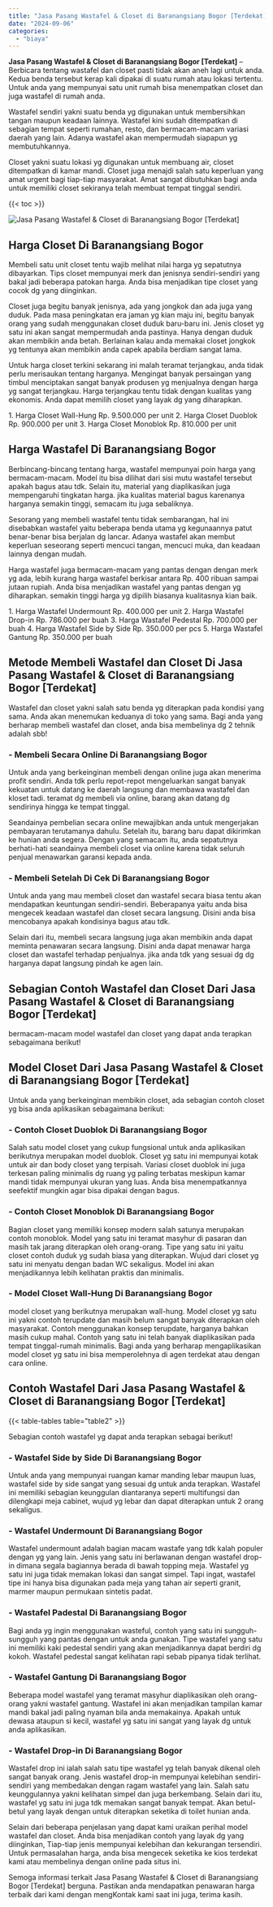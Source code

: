 ```yaml
---
title: "Jasa Pasang Wastafel & Closet di Baranangsiang Bogor [Terdekat]"
date: "2024-09-06"
categories: 
  - "biaya"
---
```


**Jasa Pasang Wastafel & Closet di Baranangsiang Bogor \[Terdekat\]** – Berbicara tentang wastafel dan closet pasti tidak akan aneh lagi untuk anda. Kedua benda tersebut kerap kali dipakai di suatu rumah atau lokasi tertentu. Untuk anda yang mempunyai satu unit rumah bisa menempatkan closet dan juga wastafel di rumah anda.

Wastafel sendiri yakni suatu benda yg digunakan untuk membersihkan tangan maupun keadaan lainnya. Wastafel kini sudah ditempatkan di sebagian tempat seperti rumahan, resto, dan bermacam-macam variasi daerah yang lain. Adanya wastafel akan mempermudah siapapun yg membutuhkannya.

Closet yakni suatu lokasi yg digunakan untuk membuang air, closet ditempatkan di kamar mandi. Closet juga menajdi salah satu keperluan yang amat urgent bagi tiap-tiap masyarakat. Amat sangat dibutuhkan bagi anda untuk memiliki closet sekiranya telah membuat tempat tinggal sendiri.

{{< toc >}}

![Jasa Pasang Wastafel & Closet di Baranangsiang Bogor [Terdekat]](/images/wastafel-closet-murah35.png)

## Harga Closet Di Baranangsiang Bogor

Membeli satu unit closet tentu wajib melihat nilai harga yg sepatutnya dibayarkan. Tips closet mempunyai merk dan jenisnya sendiri-sendiri yang bakal jadi beberapa patokan harga. Anda bisa menjadikan tipe closet yang cocok dg yang diinginkan.

Closet juga begitu banyak jenisnya, ada yang jongkok dan ada juga yang duduk. Pada masa peningkatan era jaman yg kian maju ini, begitu banyak orang yang sudah menggunakan closet duduk baru-baru ini. Jenis closet yg satu ini akan sangat mempermudah anda pastinya. Hanya dengan duduk akan membikin anda betah. Berlainan kalau anda memakai closet jongkok yg tentunya akan membikin anda capek apabila berdiam sangat lama.

Untuk harga closet terkini sekarang ini malah teramat terjangkau, anda tidak perlu merisaukan tentang harganya. Mengingat banyak persaingan yang timbul menciptakan sangat banyak produsen yg menjualnya dengan harga yg sangat terjangkau. Harga terjangkau tentu tidak dengan kualitas yang ekonomis. Anda dapat memilih closet yang layak dg yang diharapkan.

1\. Harga Closet Wall-Hung Rp. 9.500.000 per unit 2. Harga Closet Duoblok Rp. 900.000 per unit 3. Harga Closet Monoblok Rp. 810.000 per unit

## Harga Wastafel Di Baranangsiang Bogor

Berbincang-bincang tentang harga, wastafel mempunyai poin harga yang bermacam-macam. Model itu bisa dilihat dari sisi mutu wastafel tersebut apakah bagus atau tdk. Selain itu, material yang diaplikasikan juga mempengaruhi tingkatan harga. jika kualitas material bagus karenanya harganya semakin tinggi, semacam itu juga sebaliknya.

Sesorang yang membeli wastafel tentu tidak sembarangan, hal ini disebabkan wastafel yaitu beberapa benda utama yg kegunaannya patut benar-benar bisa berjalan dg lancar. Adanya wastafel akan membut keperluan seseorang seperti mencuci tangan, mencuci muka, dan keadaan lainnya dengan mudah.

Harga wastafel juga bermacam-macam yang pantas dengan dengan merk yg ada, lebih kurang harga wastafel berkisar antara Rp. 400 ribuan sampai jutaan rupiah. Anda bisa menjadikan wastafel yang pantas dengan yg diharapkan. semakin tinggi harga yg dipilih biasanya kualitasnya kian baik.

1\. Harga Wastafel Undermount Rp. 400.000 per unit 2. Harga Wastafel Drop-in Rp. 786.000 per buah 3. Harga Wastafel Pedestal Rp. 700.000 per buah 4. Harga Wastafel Side by Side Rp. 350.000 per pcs 5. Harga Wastafel Gantung Rp. 350.000 per buah

## Metode Membeli Wastafel dan Closet Di Jasa Pasang Wastafel & Closet di Baranangsiang Bogor \[Terdekat\]

Wastafel dan closet yakni salah satu benda yg diterapkan pada kondisi yang sama. Anda akan menemukan keduanya di toko yang sama. Bagi anda yang berharap membeli wastafel dan closet, anda bisa membelinya dg 2 tehnik adalah sbb!

### \- Membeli Secara Online Di Baranangsiang Bogor

Untuk anda yang berkeinginan membeli dengan online juga akan menerima profit sendiri. Anda tdk perlu repot-repot mengeluarkan sangat banyak kekuatan untuk datang ke daerah langsung dan membawa wastafel dan kloset tadi. teramat dg membeli via online, barang akan datang dg sendirinya hingga ke tempat tinggal.

Seandainya pembelian secara online mewajibkan anda untuk mengerjakan pembayaran terutamanya dahulu. Setelah itu, barang baru dapat dikirimkan ke hunian anda segera. Dengan yang semacam itu, anda sepatutnya berhati-hati seandainya membeli closet via online karena tidak seluruh penjual menawarkan garansi kepada anda.

### \- Membeli Setelah Di Cek Di Baranangsiang Bogor

Untuk anda yang mau membeli closet dan wastafel secara biasa tentu akan mendapatkan keuntungan sendiri-sendiri. Beberapanya yaitu anda bisa mengecek keadaan wastafel dan closet secara langsung. Disini anda bisa mencobanya apakah kondisinya bagus atau tdk.

Selain dari itu, membeli secara langsung juga akan membikin anda dapat meminta penawaran secara langsung. Disini anda dapat menawar harga closet dan wastafel terhadap penjualnya. jika anda tdk yang sesuai dg dg harganya dapat langsung pindah ke agen lain.

## Sebagian Contoh Wastafel dan Closet Dari Jasa Pasang Wastafel & Closet di Baranangsiang Bogor \[Terdekat\]

bermacam-macam model wastafel dan closet yang dapat anda terapkan sebagaimana berikut!

## Model Closet Dari Jasa Pasang Wastafel & Closet di Baranangsiang Bogor \[Terdekat\]

Untuk anda yang berkeinginan membikin closet, ada sebagian contoh closet yg bisa anda aplikasikan sebagaimana berikut:

### \- Contoh Closet Duoblok Di Baranangsiang Bogor

Salah satu model closet yang cukup fungsional untuk anda aplikasikan berikutnya merupakan model duoblok. Closet yg satu ini mempunyai kotak untuk air dan body closet yang terpisah. Variasi closet duoblok ini juga terkesan paling minimalis dg ruang yg paling terbatas meskipun kamar mandi tidak mempunyai ukuran yang luas. Anda bisa menempatkannya seefektif mungkin agar bisa dipakai dengan bagus.

### \- Contoh Closet Monoblok Di Baranangsiang Bogor

Bagian closet yang memiliki konsep modern salah satunya merupakan contoh monoblok. Model yang satu ini teramat masyhur di pasaran dan masih tak jarang diterapkan oleh orang-orang. Tipe yang satu ini yaitu closet contoh duduk yg sudah biasa yang diterapkan. Wujud dari closet yg satu ini menyatu dengan badan WC sekaligus. Model ini akan menjadikannya lebih kelihatan praktis dan minimalis.

### \- Model Closet Wall-Hung Di Baranangsiang Bogor

model closet yang berikutnya merupakan wall-hung. Model closet yg satu ini yakni contoh terupdate dan masih belum sangat banyak diterapkan oleh masyarakat. Contoh menggunakan konsep terupdate, harganya bahkan masih cukup mahal. Contoh yang satu ini telah banyak diaplikasikan pada tempat tinggal-rumah minimalis. Bagi anda yang berharap mengaplikasikan model closet yg satu ini bisa memperolehnya di agen terdekat atau dengan cara online.

## Contoh Wastafel Dari Jasa Pasang Wastafel & Closet di Baranangsiang Bogor \[Terdekat\]

{{< table-tables table="table2" >}}

Sebagian contoh wastafel yg dapat anda terapkan sebagai berikut!

### \- Wastafel Side by Side Di Baranangsiang Bogor

Untuk anda yang mempunyai ruangan kamar manding lebar maupun luas, wastafel side by side sangat yang sesuai dg untuk anda terapkan. Wastafel ini memiliki sebagian keunggulan diantaranya seperti multifungsi dan dilengkapi meja cabinet, wujud yg lebar dan dapat diterapkan untuk 2 orang sekaligus.

### \- Wastafel Undermount Di Baranangsiang Bogor

Wastafel undermount adalah bagian macam wastafe yang tdk kalah populer dengan yg yang lain. Jenis yang satu ini berlawanan dengan wastafel drop-in dimana segala bagiannya berada di bawah topping meja. Wastafel yg satu ini juga tidak memakan lokasi dan sangat simpel. Tapi ingat, wastafel tipe ini hanya bisa digunakan pada meja yang tahan air seperti granit, marmer maupun permukaan sintetis padat.

### \- Wastafel Padestal Di Baranangsiang Bogor

Bagi anda yg ingin menggunakan wasteful, contoh yang satu ini sungguh-sungguh yang pantas dengan untuk anda gunakan. Tipe wastafel yang satu ini memiliki kaki pedestal sendiri yang akan menjadikannya dapat berdiri dg kokoh. Wastafel pedestal sangat kelihatan rapi sebab pipanya tidak terlihat.

### \- Wastafel Gantung Di Baranangsiang Bogor

Beberapa model wastafel yang teramat masyhur diaplikasikan oleh orang-orang yakni wastafel gantung. Wastafel ini akan menjadikan tampilan kamar mandi bakal jadi paling nyaman bila anda memakainya. Apakah untuk dewasa ataupun si kecil, wastafel yg satu ini sangat yang layak dg untuk anda aplikasikan.

### \- Wastafel Drop-in Di Baranangsiang Bogor

Wastafel drop ini ialah salah satu tipe wastafel yg telah banyak dikenal oleh sangat banyak orang. Jenis wastafel drop-in mempunyai kelebihan sendiri-sendiri yang membedakan dengan ragam wastafel yang lain. Salah satu keunggulannya yakni kelihatan simpel dan juga berkembang. Selain dari itu, wastafel yg satu ini juga tdk memakan sangat banyak tempat. Akan betul-betul yang layak dengan untuk diterapkan seketika di toilet hunian anda.

Selain dari beberapa penjelasan yang dapat kami uraikan perihal model wastafel dan closet. Anda bisa menjadikan contoh yang layak dg yang diinginkan, Tiap-tiap jenis mempunyai kelebihan dan kekurangan tersendiri. Untuk permasalahan harga, anda bisa mengecek seketika ke kios terdekat kami atau membelinya dengan online pada situs ini.

Semoga informasi terkait Jasa Pasang Wastafel & Closet di Baranangsiang Bogor \[Terdekat\] berguna. Pastikan anda mendapatkan penawaran harga terbaik dari kami dengan mengKontak kami saat ini juga, terima kasih.
